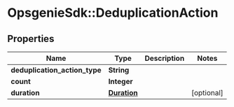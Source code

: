 # OpsgenieSdk::DeduplicationAction

## Properties
Name | Type | Description | Notes
------------ | ------------- | ------------- | -------------
**deduplication_action_type** | **String** |  | 
**count** | **Integer** |  | 
**duration** | [**Duration**](Duration.md) |  | [optional] 


